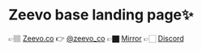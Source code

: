 # Zeevo base landing page✨

👉🏽 [Zeevo.co](https://zeevo.co)
👉 [@zeevo_co](https://twitter.com/zeevo_co)
👉🏿 [Mirror](https://mirror.xyz/zeevoco.eth)
👉🏻 [Discord](https://discord.gg/9FsH6VYHCr)


